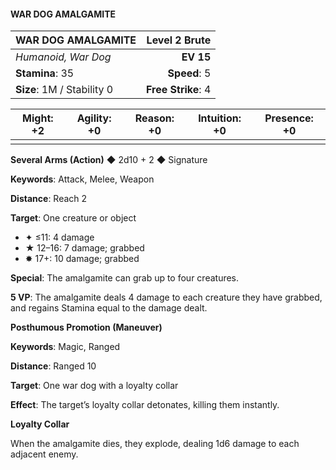 #### WAR DOG AMALGAMITE

| WAR DOG AMALGAMITE | **Level 2 Brute** |
|:-------------------------------------------------- | -------------------------:|
| *Humanoid, War Dog* | **EV 15** |
| **Stamina**: 35 | **Speed**: 5 |
| **Size**: 1M / Stability 0 | **Free Strike**: 4 |

| **Might**: +2 | **Agility**: +0 | **Reason**: +0 | **Intuition**: +0 | **Presence**: +0 |
| --------- | ----------- | ---------- | ------------- | ------------ |
|  |  |  |  |  |

**Several Arms (Action)** ◆ 2d10 + 2 ◆ Signature

**Keywords**: Attack, Melee, Weapon

**Distance**: Reach 2

**Target**: One creature or object

- ✦ ≤11: 4 damage
- ★ 12–16: 7 damage; grabbed
- ✸ 17+: 10 damage; grabbed

**Special**: The amalgamite can grab up to four creatures.

**5 VP**: The amalgamite deals 4 damage to each creature they have grabbed, and regains Stamina equal to the damage dealt.

**Posthumous Promotion (Maneuver)**

**Keywords**: Magic, Ranged

**Distance**: Ranged 10

**Target**: One war dog with a loyalty collar

**Effect**: The target’s loyalty collar detonates, killing them instantly.

**Loyalty Collar**

When the amalgamite dies, they explode, dealing 1d6 damage to each adjacent enemy.

